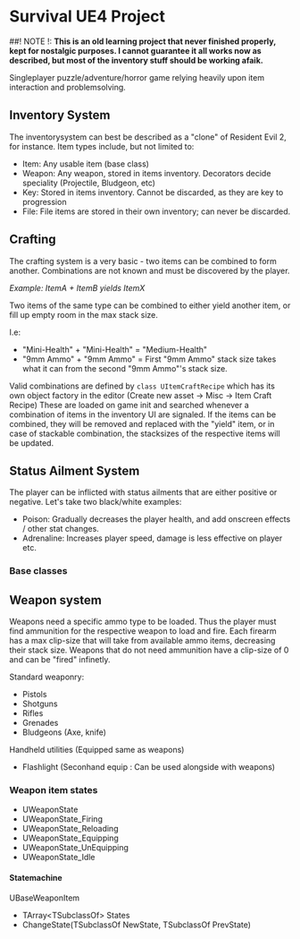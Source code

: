 # Survival UE4 Project

##! NOTE !: 
**This is an old learning project that never finished properly, kept for nostalgic purposes. 
I cannot guarantee it all works now as described, but most of the inventory stuff
should be working afaik.**

Singleplayer puzzle/adventure/horror game relying heavily upon item interaction and problemsolving.

## Inventory System
The inventorysystem can best be described as a "clone" of Resident Evil 2, for instance.
Item types include, but not limited to:

+ Item: Any usable item (base class)
+ Weapon: Any weapon, stored in items inventory. Decorators decide speciality (Projectile, Bludgeon, etc)
+ Key: Stored in items inventory. Cannot be discarded, as they are key to progression
+ File: File items are stored in their own inventory; can never be discarded.

## Crafting
The crafting system is a very basic - two items can be combined to form another.
Combinations are not known and must be discovered by the player.

*Example: ItemA + ItemB yields ItemX*

Two items of the same type can be combined to either yield another item, or
fill up empty room in the max stack size. 

I.e:
+ "Mini-Health" + "Mini-Health" = "Medium-Health"
+ "9mm Ammo" + "9mm Ammo" = First "9mm Ammo" stack size takes what it can from the second "9mm Ammo"'s stack size.

Valid combinations are defined by ``` class UItemCraftRecipe ``` which has its own object factory in the editor (Create new asset -> Misc -> Item Craft Recipe)
These are loaded on game init and searched whenever a combination of items in the inventory UI are signaled.
If the items can be combined, they will be removed and replaced with the "yield" item, or in case of stackable combination,
the stacksizes of the respective items will be updated.

## Status Ailment System
The player can be inflicted with status ailments that are either positive or negative.
Let's take two black/white examples:
+ Poison: Gradually decreases the player health, and add onscreen effects / other stat changes.
+ Adrenaline: Increases player speed, damage is less effective on player etc.

### Base classes

## Weapon system

Weapons need a specific ammo type to be loaded. Thus the player must find ammunition for the respective weapon
to load and fire. Each firearm has a max clip-size that will take from available ammo items, decreasing their stack size.
Weapons that do not need ammunition have a clip-size of 0 and can be "fired" infinetly.

Standard weaponry:
+ Pistols
+ Shotguns
+ Rifles
+ Grenades
+ Bludgeons (Axe, knife)

Handheld utilities (Equipped same as weapons)
+ Flashlight (Seconhand equip : Can be used alongside with weapons)

### Weapon item states

+ UWeaponState
+ UWeaponState_Firing
+ UWeaponState_Reloading
+ UWeaponState_Equipping
+ UWeaponState_UnEquipping
+ UWeaponState_Idle

#### Statemachine

UBaseWeaponItem
+ TArray<TSubclassOf<UWeaponState>> States
+ ChangeState(TSubclassOf<UWeaponState> NewState, TSubclassOf<UWeaponState> PrevState)
	
	
	
	
	
	
	
	
